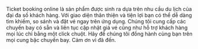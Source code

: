 Ticket booking online là sản phẩm được sinh ra dựa trên nhu cầu du lịch của đại đa số khách hàng. Với giao diện thân thiện và tiện lợi bạn có thể dễ dàng tìm khiếm, so sánh và đặt vé ngay trên ứng dụng. Chúng tôi cung cấp các chuyến bay có sẵn và liên tục cập nhật giá vé cũng như hỗ trợ khách hàng mọi lúc chỉ bằng một click chuột. Hãy để chúng tôi đồng hành cùng bạn trên mọi cung bậc chuyến bay. Cảm ơn vì đã đến.
